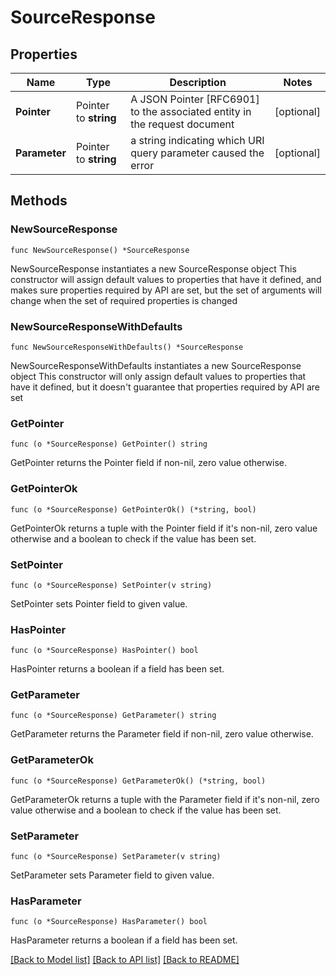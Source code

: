 # SourceResponse

## Properties

Name | Type | Description | Notes
------------ | ------------- | ------------- | -------------
**Pointer** | Pointer to **string** | A JSON Pointer [RFC6901] to the associated entity in the request document | [optional] 
**Parameter** | Pointer to **string** | a string indicating which URI query parameter caused the error | [optional] 

## Methods

### NewSourceResponse

`func NewSourceResponse() *SourceResponse`

NewSourceResponse instantiates a new SourceResponse object
This constructor will assign default values to properties that have it defined,
and makes sure properties required by API are set, but the set of arguments
will change when the set of required properties is changed

### NewSourceResponseWithDefaults

`func NewSourceResponseWithDefaults() *SourceResponse`

NewSourceResponseWithDefaults instantiates a new SourceResponse object
This constructor will only assign default values to properties that have it defined,
but it doesn't guarantee that properties required by API are set

### GetPointer

`func (o *SourceResponse) GetPointer() string`

GetPointer returns the Pointer field if non-nil, zero value otherwise.

### GetPointerOk

`func (o *SourceResponse) GetPointerOk() (*string, bool)`

GetPointerOk returns a tuple with the Pointer field if it's non-nil, zero value otherwise
and a boolean to check if the value has been set.

### SetPointer

`func (o *SourceResponse) SetPointer(v string)`

SetPointer sets Pointer field to given value.

### HasPointer

`func (o *SourceResponse) HasPointer() bool`

HasPointer returns a boolean if a field has been set.

### GetParameter

`func (o *SourceResponse) GetParameter() string`

GetParameter returns the Parameter field if non-nil, zero value otherwise.

### GetParameterOk

`func (o *SourceResponse) GetParameterOk() (*string, bool)`

GetParameterOk returns a tuple with the Parameter field if it's non-nil, zero value otherwise
and a boolean to check if the value has been set.

### SetParameter

`func (o *SourceResponse) SetParameter(v string)`

SetParameter sets Parameter field to given value.

### HasParameter

`func (o *SourceResponse) HasParameter() bool`

HasParameter returns a boolean if a field has been set.


[[Back to Model list]](../README.md#documentation-for-models) [[Back to API list]](../README.md#documentation-for-api-endpoints) [[Back to README]](../README.md)


